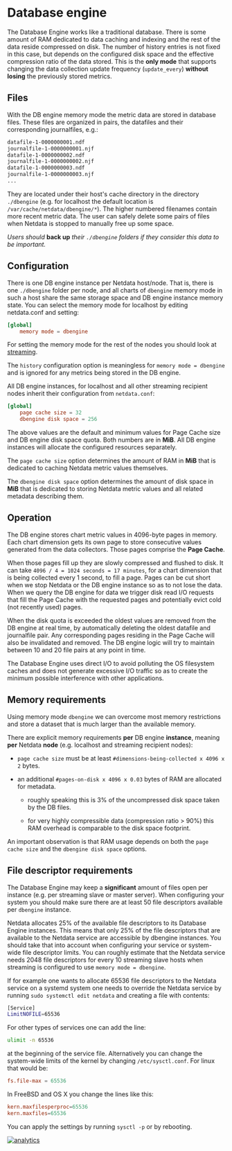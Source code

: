 # Database engine

The Database Engine works like a traditional database. There is some amount of
RAM dedicated to data caching and indexing and the rest of the data reside
compressed on disk. The number of history entries is not fixed in this case, but
depends on the configured disk space and the effective compression ratio of the
data stored. This is the **only mode** that supports changing the data
collection update frequency (`update_every`) **without losing** the previously
stored metrics.

## Files

With the DB engine memory mode the metric data are stored in database files. These files are
organized in pairs, the datafiles and their corresponding journalfiles, e.g.:

```sh
datafile-1-0000000001.ndf
journalfile-1-0000000001.njf
datafile-1-0000000002.ndf
journalfile-1-0000000002.njf
datafile-1-0000000003.ndf
journalfile-1-0000000003.njf
...
```

They are located under their host's cache directory in the directory
`./dbengine` (e.g. for localhost the default location is
`/var/cache/netdata/dbengine/*`). The higher numbered filenames contain more
recent metric data. The user can safely delete some pairs of files when Netdata
is stopped to manually free up some space.

_Users should_ **back up** _their `./dbengine` folders if they consider this data to be important._

## Configuration

There is one DB engine instance per Netdata host/node. That is, there is one `./dbengine` folder
per node, and all charts of `dbengine` memory mode in such a host share the same storage space
and DB engine instance memory state. You can select the memory mode for localhost by editing
netdata.conf and setting:

```conf
[global]
    memory mode = dbengine
```

For setting the memory mode for the rest of the nodes you should look at
[streaming](../../streaming/).

The `history` configuration option is meaningless for `memory mode = dbengine` and is ignored
for any metrics being stored in the DB engine.

All DB engine instances, for localhost and all other streaming recipient nodes
inherit their configuration from `netdata.conf`:

```conf
[global]
    page cache size = 32
    dbengine disk space = 256
```

The above values are the default and minimum values for Page Cache size and DB
engine disk space quota. Both numbers are in **MiB**. All DB engine instances
will allocate the configured resources separately.

The `page cache size` option determines the amount of RAM in **MiB** that is
dedicated to caching Netdata metric values themselves.

The `dbengine disk space` option determines the amount of disk space in **MiB**
that is dedicated to storing Netdata metric values and all related metadata
describing them.

## Operation

The DB engine stores chart metric values in 4096-byte pages in memory. Each
chart dimension gets its own page to store consecutive values generated from the
data collectors. Those pages comprise the **Page Cache**.

When those pages fill up they are slowly compressed and flushed to disk. It can
take `4096 / 4 = 1024 seconds = 17 minutes`, for a chart dimension that is being
collected every 1 second, to fill a page. Pages can be cut short when we stop
Netdata or the DB engine instance so as to not lose the data. When we query the
DB engine for data we trigger disk read I/O requests that fill the Page Cache
with the requested pages and potentially evict cold (not recently used) pages. 

When the disk quota is exceeded the oldest values are removed from the DB engine at real time, by
automatically deleting the oldest datafile and journalfile pair. Any corresponding pages residing
in the Page Cache will also be invalidated and removed. The DB engine logic will try to maintain
between 10 and 20 file pairs at any point in time. 

The Database Engine uses direct I/O to avoid polluting the OS filesystem caches
and does not generate excessive I/O traffic so as to create the minimum possible
interference with other applications.

## Memory requirements

Using memory mode `dbengine` we can overcome most memory restrictions and store
a dataset that is much larger than the available memory.

There are explicit memory requirements **per** DB engine **instance**, meaning **per** Netdata 
**node** (e.g. localhost and streaming recipient nodes):

-   `page cache size` must be at least `#dimensions-being-collected x 4096 x 2`
    bytes.

-   an additional `#pages-on-disk x 4096 x 0.03` bytes of RAM are allocated for
    metadata.

    -   roughly speaking this is 3% of the uncompressed disk space taken by the DB files.

    -   for very highly compressible data (compression ratio > 90%) this RAM overhead
        is comparable to the disk space footprint.

An important observation is that RAM usage depends on both the `page cache size` and the 
`dbengine disk space` options. 

## File descriptor requirements

The Database Engine may keep a **significant** amount of files open per instance
(e.g. per streaming slave or master server). When configuring your system you
should make sure there are at least 50 file descriptors available per `dbengine`
instance.

Netdata allocates 25% of the available file descriptors to its Database Engine
instances. This means that only 25% of the file descriptors that are available
to the Netdata service are accessible by dbengine instances. You should take
that into account when configuring your service or system-wide file descriptor
limits. You can roughly estimate that the Netdata service needs 2048 file
descriptors for every 10 streaming slave hosts when streaming is configured to
use `memory mode = dbengine`.

If for example one wants to allocate 65536 file descriptors to the Netdata
service on a systemd system one needs to override the Netdata service by running
`sudo systemctl edit netdata` and creating a file with contents:

```sh
[Service]
LimitNOFILE=65536
```

For other types of services one can add the line:

```sh
ulimit -n 65536
```

at the beginning of the service file. Alternatively you can change the
 system-wide limits of the kernel by changing `/etc/sysctl.conf`. For linux that
 would be:

```conf
fs.file-max = 65536
```

In FreeBSD and OS X you change the lines like this:

```conf
kern.maxfilesperproc=65536
kern.maxfiles=65536
```

You can apply the settings by running `sysctl -p` or by rebooting.

[![analytics](https://www.google-analytics.com/collect?v=1&aip=1&t=pageview&_s=1&ds=github&dr=https%3A%2F%2Fgithub.com%2Fnetdata%2Fnetdata&dl=https%3A%2F%2Fmy-netdata.io%2Fgithub%2Fdatabase%2Fengine%2FREADME&_u=MAC~&cid=5792dfd7-8dc4-476b-af31-da2fdb9f93d2&tid=UA-64295674-3)](<>)
